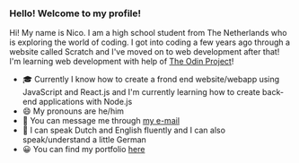 ### Hello! Welcome to my profile!

Hi! My name is Nico. I am a high school student from The Netherlands who is exploring the world of coding. I got into coding a few years ago through a website called Scratch and I've moved on to web development after that! I'm learning web development with help of [The Odin Project](https://theodinproject.com/)!

- 🎓 Currently I know how to create a frond end website/webapp using JavaScript and React.js and I'm currently learning how to create back-end applications with Node.js
- 😄 My pronouns are he/him
- 💬 You can message me through [my e-mail](mailto:nico.nap@outlook.com)
- 🔣 I can speak Dutch and English fluently and I can also speak/understand a little German
- 😀 You can find my portfolio [here](https://niconap.github.io/portfolio)
